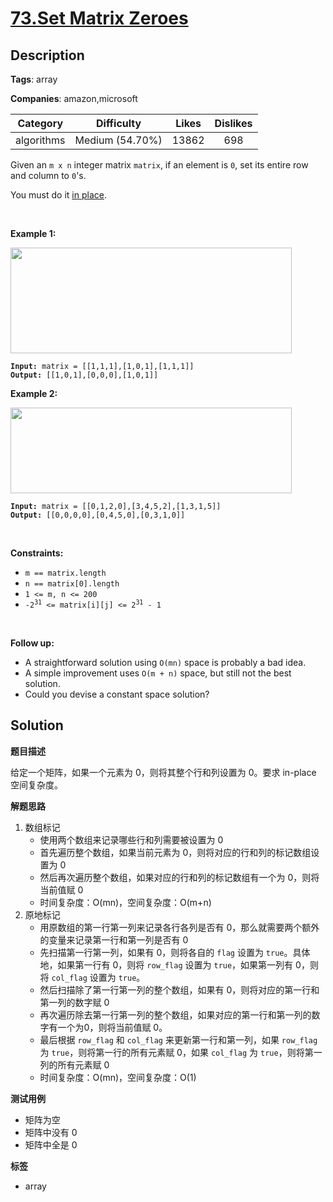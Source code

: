 # [73.Set Matrix Zeroes](https://leetcode.com/problems/set-matrix-zeroes/description/)

## Description

**Tags**: array

**Companies**: amazon,microsoft

|  Category  |   Difficulty    | Likes | Dislikes |
| :--------: | :-------------: | :---: | :------: |
| algorithms | Medium (54.70%) | 13862 |   698    |

<p>Given an <code>m x n</code> integer matrix <code>matrix</code>, if an element is <code>0</code>, set its entire row and column to <code>0</code>&#39;s.</p>
<p>You must do it <a href="https://en.wikipedia.org/wiki/In-place_algorithm" target="_blank">in place</a>.</p>
<p>&nbsp;</p>
<p><strong class="example">Example 1:</strong></p>
<img alt="" src="https://assets.leetcode.com/uploads/2020/08/17/mat1.jpg" style="width: 450px; height: 169px;" />
<pre><code><strong>Input:</strong> matrix = [[1,1,1],[1,0,1],[1,1,1]]
<strong>Output:</strong> [[1,0,1],[0,0,0],[1,0,1]]</code></pre>
<p><strong class="example">Example 2:</strong></p>
<img alt="" src="https://assets.leetcode.com/uploads/2020/08/17/mat2.jpg" style="width: 450px; height: 137px;" />
<pre><code><strong>Input:</strong> matrix = [[0,1,2,0],[3,4,5,2],[1,3,1,5]]
<strong>Output:</strong> [[0,0,0,0],[0,4,5,0],[0,3,1,0]]</code></pre>
<p>&nbsp;</p>
<p><strong>Constraints:</strong></p>
<ul>
  <li><code>m == matrix.length</code></li>
  <li><code>n == matrix[0].length</code></li>
  <li><code>1 &lt;= m, n &lt;= 200</code></li>
  <li><code>-2<sup>31</sup> &lt;= matrix[i][j] &lt;= 2<sup>31</sup> - 1</code></li>
</ul>
<p>&nbsp;</p>
<p><strong>Follow up:</strong></p>
<ul>
  <li>A straightforward solution using <code>O(mn)</code> space is probably a bad idea.</li>
  <li>A simple improvement uses <code>O(m + n)</code> space, but still not the best solution.</li>
  <li>Could you devise a constant space solution?</li>
</ul>

## Solution

**题目描述**

给定一个矩阵，如果一个元素为 0，则将其整个行和列设置为 0。要求 in-place 空间复杂度。

**解题思路**

1. 数组标记
   - 使用两个数组来记录哪些行和列需要被设置为 0
   - 首先遍历整个数组，如果当前元素为 0，则将对应的行和列的标记数组设置为 0
   - 然后再次遍历整个数组，如果对应的行和列的标记数组有一个为 0，则将当前值赋 0
   - 时间复杂度：O(mn)，空间复杂度：O(m+n)
2. 原地标记
   - 用原数组的第一行第一列来记录各行各列是否有 0，那么就需要两个额外的变量来记录第一行和第一列是否有 0
   - 先扫描第一行第一列，如果有 0，则将各自的 `flag` 设置为 `true`。具体地，如果第一行有 0，则将 `row_flag` 设置为 `true`，如果第一列有 0，则将 `col_flag` 设置为 `true`。
   - 然后扫描除了第一行第一列的整个数组，如果有 0，则将对应的第一行和第一列的数字赋 0
   - 再次遍历除去第一行第一列的整个数组，如果对应的第一行和第一列的数字有一个为0，则将当前值赋 0。
   - 最后根据 `row_flag` 和 `col_flag` 来更新第一行和第一列，如果 `row_flag` 为 `true`，则将第一行的所有元素赋 0，如果 `col_flag` 为 `true`，则将第一列的所有元素赋 0
   - 时间复杂度：O(mn)，空间复杂度：O(1)

**测试用例**

- 矩阵为空
- 矩阵中没有 0
- 矩阵中全是 0

**标签**

- array
